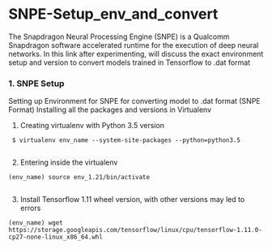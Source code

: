 # SNPE-Setup_env_and_convert
The Snapdragon Neural Processing Engine (SNPE) is a Qualcomm Snapdragon software accelerated runtime for the execution of deep neural networks. In this link after experimenting, will discuss the exact environment setup and version to convert models trained in Tensorflow to .dat format

### 1. SNPE Setup
Setting up Environment for SNPE for converting model to .dat format (SNPE Format)
Installing all the packages and versions in Virtualenv
1. Creating virtualenv with Python 3.5 version
```
 $ virtualenv env_name --system-site-packages --python=python3.5
 
```
2. Entering inside the virtualenv
```
(env_name) source env_1.21/bin/activate
 
```
3. Install Tensorflow 1.11 wheel version, with other versions may led to errors
```
(env_name) wget https://storage.googleapis.com/tensorflow/linux/cpu/tensorflow-1.11.0-cp27-none-linux_x86_64.whl
 
```

